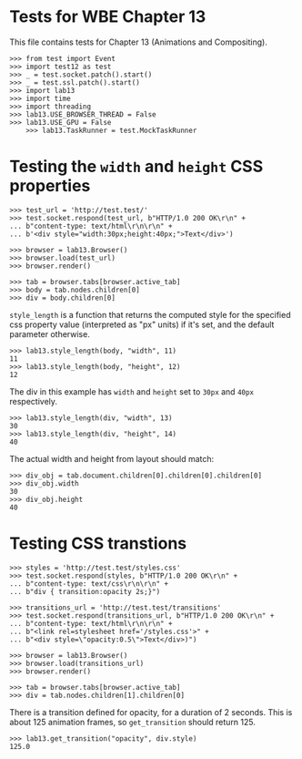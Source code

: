 Tests for WBE Chapter 13
========================

This file contains tests for Chapter 13 (Animations and Compositing).

	>>> from test import Event
    >>> import test12 as test
    >>> _ = test.socket.patch().start()
    >>> _ = test.ssl.patch().start()
    >>> import lab13
    >>> import time
    >>> import threading
    >>> lab13.USE_BROWSER_THREAD = False
    >>> lab13.USE_GPU = False
		>>> lab13.TaskRunner = test.MockTaskRunner


Testing the `width` and `height` CSS properties
===============================================

    >>> test_url = 'http://test.test/'
    >>> test.socket.respond(test_url, b"HTTP/1.0 200 OK\r\n" +
    ... b"content-type: text/html\r\n\r\n" +
    ... b'<div style="width:30px;height:40px;">Text</div>')

    >>> browser = lab13.Browser()
    >>> browser.load(test_url)
    >>> browser.render()

    >>> tab = browser.tabs[browser.active_tab]
    >>> body = tab.nodes.children[0]
    >>> div = body.children[0]

`style_length` is a function that returns the computed style for the specified
css property value (interpreted as "px" units) if it's set, and the default
parameter otherwise.

    >>> lab13.style_length(body, "width", 11)
    11
    >>> lab13.style_length(body, "height", 12)
    12

The div in this example has `width` and `height` set to `30px` and `40px`
respectively.

    >>> lab13.style_length(div, "width", 13)
    30
    >>> lab13.style_length(div, "height", 14)
    40

The actual width and height from layout should match:

	>>> div_obj = tab.document.children[0].children[0].children[0]
	>>> div_obj.width
	30
	>>> div_obj.height
	40

Testing CSS transtions
======================

    >>> styles = 'http://test.test/styles.css'
    >>> test.socket.respond(styles, b"HTTP/1.0 200 OK\r\n" +
    ... b"content-type: text/css\r\n\r\n" +
    ... b"div { transition:opacity 2s;}")

    >>> transitions_url = 'http://test.test/transitions'
    >>> test.socket.respond(transitions_url, b"HTTP/1.0 200 OK\r\n" +
    ... b"content-type: text/html\r\n\r\n" +
    ... b"<link rel=stylesheet href='/styles.css'>" +
    ... b"<div style=\"opacity:0.5\">Text</div>)")

    >>> browser = lab13.Browser()
    >>> browser.load(transitions_url)
    >>> browser.render()

    >>> tab = browser.tabs[browser.active_tab]
    >>> div = tab.nodes.children[1].children[0]

There is a transition defined for opacity, for a duration of 2 seconds. This is
about 125 animation frames, so `get_transition` should return 125.

	>>> lab13.get_transition("opacity", div.style)
	125.0